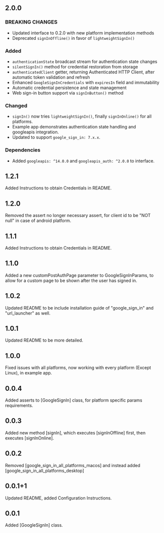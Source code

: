 ## 2.0.0

### BREAKING CHANGES
- Updated interface to 0.2.0 with new platform implementation methods
- Deprecated `signInOffline()` in favor of `lightweightSignIn()`

### Added
- `authenticationState` broadcast stream for authentication state changes
- `silentSignIn()` method for credential restoration from storage
- `authenticatedClient` getter, returning Authenticated HTTP Client, after automatic token validation and refresh
- Enhanced `GoogleSignInCredentials` with `expiresIn` field and immutability
- Automatic credential persistence and state management
- Web sign-in button support via `signInButton()` method

### Changed
- `signIn()` now tries `lightweightSignIn()`, finally `signInOnline()` for all platforms.
- Example app demonstrates authentication state handling and googleapis integration.
- Updated to support `google_sign_in: 7.x.x`.

### Dependencies
- Added `googleapis: ^14.0.0` and `googleapis_auth: ^2.0.0` to interface.

## 1.2.1
Added Instructions to obtain Credentials in README.

## 1.2.0
Removed the assert no longer necessary assert, for client id to be "NOT null" in case of android platform.

## 1.1.1
Added Instructions to obtain Credentials in README.

## 1.1.0

Added a new customPostAuthPage parameter to GoogleSignInParams, to allow for a custom page to be
shown after the user has signed in.

## 1.0.2

Updated README to be include installation guide of "google_sign_in" and "url_launcher" as well.

## 1.0.1

Updated README to be more detailed.

## 1.0.0

Fixed issues with all platforms, now working with every platform (Except Linux), in example app.

## 0.0.4

Added asserts to [GoogleSignIn] class, for platform specific params requirements.

## 0.0.3

Added new method [signIn], which executes [signInOffline] first, then executes [signInOnline].

## 0.0.2

Removed [google_sign_in_all_platforms_macos] and instead
added [google_sign_in_all_platforms_desktop]

## 0.0.1+1

Updated README, added Configuration Instructions.

## 0.0.1

Added [GoogleSignIn] class.